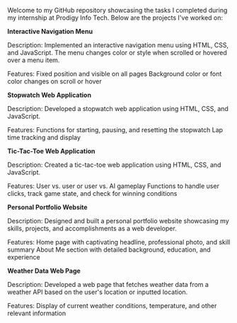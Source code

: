 Welcome to my GitHub repository showcasing the tasks I completed during my internship at Prodigy Info Tech. Below are the projects I've worked on:

**Interactive Navigation Menu**

Description: Implemented an interactive navigation menu using HTML, CSS, and JavaScript. The menu changes color or style when scrolled or hovered over a menu item.

Features: Fixed position and visible on all pages Background color or font color changes on scroll or hover

**Stopwatch Web Application**

Description: Developed a stopwatch web application using HTML, CSS, and JavaScript.

Features: Functions for starting, pausing, and resetting the stopwatch Lap time tracking and display

**Tic-Tac-Toe Web Application**

Description: Created a tic-tac-toe web application using HTML, CSS, and JavaScript.

Features: User vs. user or user vs. AI gameplay Functions to handle user clicks, track game state, and check for winning conditions

**Personal Portfolio Website**

Description: Designed and built a personal portfolio website showcasing my skills, projects, and accomplishments as a web developer.

Features: Home page with captivating headline, professional photo, and skill summary About Me section with detailed background, education, and experience

**Weather Data Web Page**

Description: Developed a web page that fetches weather data from a weather API based on the user's location or inputted location.

Features: Display of current weather conditions, temperature, and other relevant information
